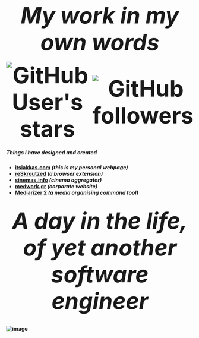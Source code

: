 <div align="center" style="display: flex; justify-content: center; align-items: center; width: 100%; font-size: 60px;">
  <i><b>My work <b>in my own words</b></i>
</div>

<br>
    
<div align="center" style="display: flex; justify-content: center; align-items: center; width: 100%; font-size: 60px;">
  <img src="https://img.shields.io/github/stars/keybraker" alt="GitHub User's stars" style="margin-right: 10px;">
  <img src="https://img.shields.io/github/followers/keybraker" alt="GitHub followers">
</div>

##### Things I have designed and created
* __[itsiakkas.com](https://itsiakkas.com)__ _(this is my personal webpage)_
* __[reSkroutzed](https://github.com/keybraker/reSkroutzed)__ _(a browser extension)_
* __[sinemas.info](https://sinemas.info)__ _(cinema aggregator)_
* __[medwork.gr](https://medwork.gr)__ _(corporate website)_
* __[Mediarizer 2](https://github.com/keybraker/mediarizer-2)__ _(a media organising command tool)_

<br>

<div align="center" style="display: flex; justify-content: center; align-items: center; width: 100%; font-size: 60px;">
  <i><b>A day in the life</b>, of yet another <b>software engineer</b></i>
</div>

<br>

![image](https://github.com/user-attachments/assets/eabdd666-b875-49cd-98d7-25a93209115a)
